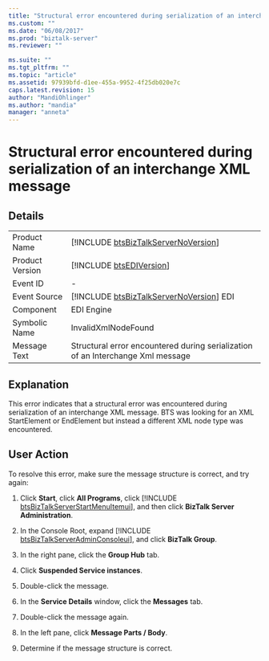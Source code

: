 ```yaml
---
title: "Structural error encountered during serialization of an interchange XML message | Microsoft Docs"
ms.custom: ""
ms.date: "06/08/2017"
ms.prod: "biztalk-server"
ms.reviewer: ""

ms.suite: ""
ms.tgt_pltfrm: ""
ms.topic: "article"
ms.assetid: 97939bfd-d1ee-455a-9952-4f25db020e7c
caps.latest.revision: 15
author: "MandiOhlinger"
ms.author: "mandia"
manager: "anneta"
---
```

# Structural error encountered during serialization of an interchange XML message
## Details  

|                 |                                                                                         |
|-----------------|-----------------------------------------------------------------------------------------|
|  Product Name   |   [!INCLUDE [btsBizTalkServerNoVersion](../includes/btsbiztalkservernoversion-md.md)]   |
| Product Version |               [!INCLUDE [btsEDIVersion](../includes/btsediversion-md.md)]               |
|    Event ID     |                                            -                                            |
|  Event Source   | [!INCLUDE [btsBizTalkServerNoVersion](../includes/btsbiztalkservernoversion-md.md)] EDI |
|    Component    |                                       EDI Engine                                        |
|  Symbolic Name  |                                   InvalidXmlNodeFound                                   |
|  Message Text   |     Structural error encountered during serialization of an Interchange Xml message     |

## Explanation  
 This error indicates that a structural error was encountered during serialization of an interchange XML message. BTS was looking for an XML StartElement or EndElement but instead a different XML node type was encountered.  

## User Action  
 To resolve this error, make sure the message structure is correct, and try again:  

1. Click <strong>Start</strong>, click <strong>All Programs</strong>, click [!INCLUDE [btsBizTalkServerStartMenuItemui](../includes/btsbiztalkserverstartmenuitemui-md.md)], and then click <strong>BizTalk Server Administration</strong>.  

2. In the Console Root, expand [!INCLUDE [btsBizTalkServerAdminConsoleui](../includes/btsbiztalkserveradminconsoleui-md.md)], and click <strong>BizTalk Group</strong>.  

3. In the right pane, click the **Group Hub** tab.  

4. Click **Suspended Service instances**.  

5. Double-click the message.  

6. In the **Service Details** window, click the **Messages** tab.  

7. Double-click the message again.  

8. In the left pane, click **Message Parts / Body**.  

9. Determine if the message structure is correct.
